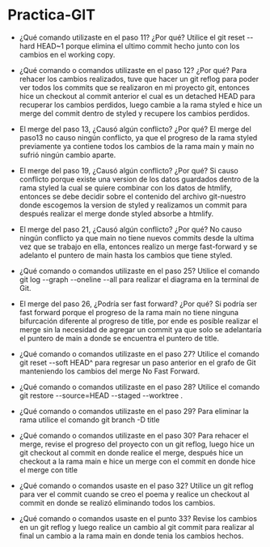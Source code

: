 # Practica-GIT

- ¿Qué comando utilizaste en el paso 11? ¿Por qué?
Utilice el git reset --hard HEAD~1 porque elimina el ultimo commit hecho junto con los cambios en el working copy.

- ¿Qué comando o comandos utilizaste en el paso 12? ¿Por qué?
Para rehacer los cambios realizados, tuve que hacer un git reflog para poder ver todos los commits que se realizaron en mi proyecto git, entonces hice un checkout al commit anterior el cual es un detached HEAD para recuperar los cambios perdidos, luego cambie a la rama styled e hice un merge del commit dentro de styled y recupere los cambios perdidos.

- El merge del paso 13, ¿Causó algún conflicto? ¿Por qué?
El merge del paso13 no causo ningún conflicto, ya que el progreso de la rama styled previamente ya contiene todos los cambios de la rama main y main no sufrió ningún cambio aparte.

- El merge del paso 19, ¿Causó algún conflicto? ¿Por qué?
Si causo conflicto porque existe una version de los datos guardados dentro de la rama styled la cual se quiere combinar con los datos de htmlify, entonces se debe decidir sobre el contenido del archivo git-nuestro donde escogemos la version de styled y realizamos un commit para después realizar el merge donde styled absorbe a htmlify.

- El merge del paso 21, ¿Causó algún conflicto? ¿Por qué?
No causo ningún conflicto ya que main no tiene nuevos commits desde la ultima vez que se trabajo en ella, entonces realizo un merge fast-forward y se adelanto el puntero de main hasta los cambios que tiene styled.

- ¿Qué comando o comandos utilizaste en el paso 25?
Utilice el comando git log --graph --oneline --all para realizar el diagrama en la terminal de Git.

- El merge del paso 26, ¿Podría ser fast forward? ¿Por qué?
Si podría ser fast forward porque el progreso de la rama main no tiene ninguna bifurcación diferente al progreso de title, por ende es posible realizar el merge sin la necesidad de agregar un commit ya que solo se adelantaría el puntero de main a donde se encuentra el puntero de title.

- ¿Qué comando o comandos utilizaste en el paso 27?
Utilice el comando git reset --soft HEAD^ para regresar un paso anterior en el grafo de Git manteniendo los cambios del merge No Fast Forward.

- ¿Qué comando o comandos utilizaste en el paso 28?
Utilice el comando git restore --source=HEAD --staged --worktree .

- ¿Qué comando o comandos utilizaste en el paso 29?
Para eliminar la rama utilice el comando git branch -D title

- ¿Qué comando o comandos utilizaste en el paso 30?
Para rehacer el merge, revise el progreso del proyecto con un git reflog, luego hice un git checkout al commit en donde realice el merge, después hice un checkout a la rama main e hice un merge con el commit en donde hice el merge con title

- ¿Qué comando o comandos usaste en el paso 32?
Utilice un git reflog para ver el commit cuando se creo el poema y realice un checkout al commit en donde se realizó eliminando todos los cambios. 

- ¿Qué comando o comandos usaste en el punto 33?
Revise los cambios en un git reflog y luego realice un cambio al git commit para realizar al final un cambio a la rama main en donde tenia los cambios hechos.
